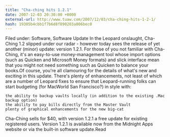 ```yaml
---
title: "Cha-ching hits 1.2.1"
date: 2007-12-03 20:30:00 +0000
external-url: http://www.tuaw.com/2007/12/03/cha-ching-hits-1-2-1/
hash: 19305b4cbb1f7b6d8f890203a806bec0
---
```


Filed under: Software, Software Update
In the Leopard onslaught, Cha-Ching 1.2 slipped under our radar - however today sees the release of yet another (minor) update: version 1.2.1. For those of you not familiar with Cha-Ching, it's an easy-to-use money-management tool whose import options (such as Quicken and Microsoft Money formats) and slick interface mean that you might not need something such as Quicken to balance your books.Of course, you're all clamouring for the details of what's new and exciting in this update. There's plenty of enhancements, not least of which are a number of Leopard fixes to ensure that Leopard-running folks can start budgeting (for MacWorld San Francisco?) in style with: 

    the ability to backup vaults locally (in addition to the existing .Mac backup option)
    the ability to pay bills directly from the Master Vault
    plenty of graphical enhancements for the new big-cat

Cha-Ching sells for $40, with version 1.2.1 a free update for existing registered users. Version 1.2.1 is available now from the Midnight Apps website or via the built-in software update.Read
